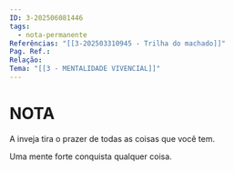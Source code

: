 ```yaml
---
ID: 3-202506081446
tags:
  - nota-permanente
Referências: "[[3-202503310945 - Trilha do machado]]"
Pag. Ref.: 
Relação: 
Tema: "[[3 - MENTALIDADE VIVENCIAL]]"
---
```

# NOTA 

A inveja tira o prazer de todas as coisas que você tem.

Uma mente forte conquista qualquer coisa.

